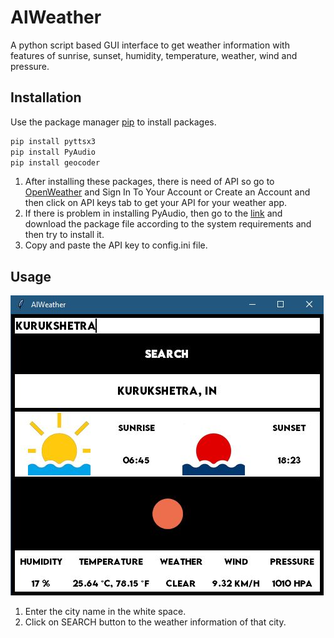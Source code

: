 # AlWeather

A python script based GUI interface to get weather information with features of sunrise, sunset, humidity, temperature, weather, wind and pressure.

## Installation

Use the package manager [pip](https://pip.pypa.io/en/stable/) to install packages.

```bash
pip install pyttsx3
pip install PyAudio
pip install geocoder
```
1. After installing these packages, there is need of API so go to [OpenWeather](https://home.openweathermap.org/api_keys) and Sign In To Your Account or Create an Account and then click on API keys tab to get your API for your weather app.
2. If there is problem in installing PyAudio, then go to the [link](https://www.lfd.uci.edu/~gohlke/pythonlibs/) and download the package file according to the system requirements and then try to install it.
3. Copy and paste the API key to config.ini file.

## Usage

![](/AlWeather.JPG)

1. Enter the city name in the white space.
2. Click on SEARCH button to the weather information of that city.